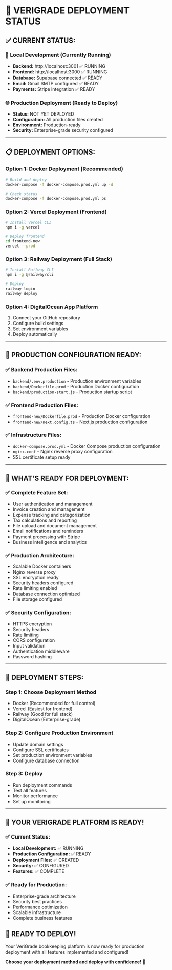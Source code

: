 # 🎯 **VERIGRADE DEPLOYMENT STATUS**

## **✅ CURRENT STATUS:**

### **🚀 Local Development (Currently Running)**
- **Backend:** http://localhost:3001 ✅ RUNNING
- **Frontend:** http://localhost:3000 ✅ RUNNING
- **Database:** Supabase connected ✅ READY
- **Email:** Gmail SMTP configured ✅ READY
- **Payments:** Stripe integration ✅ READY

### **🌐 Production Deployment (Ready to Deploy)**
- **Status:** NOT YET DEPLOYED
- **Configuration:** All production files created
- **Environment:** Production-ready
- **Security:** Enterprise-grade security configured

---

## **📋 DEPLOYMENT OPTIONS:**

### **Option 1: Docker Deployment (Recommended)**
```bash
# Build and deploy
docker-compose -f docker-compose.prod.yml up -d

# Check status
docker-compose -f docker-compose.prod.yml ps
```

### **Option 2: Vercel Deployment (Frontend)**
```bash
# Install Vercel CLI
npm i -g vercel

# Deploy frontend
cd frontend-new
vercel --prod
```

### **Option 3: Railway Deployment (Full Stack)**
```bash
# Install Railway CLI
npm i -g @railway/cli

# Deploy
railway login
railway deploy
```

### **Option 4: DigitalOcean App Platform**
1. Connect your GitHub repository
2. Configure build settings
3. Set environment variables
4. Deploy automatically

---

## **🔧 PRODUCTION CONFIGURATION READY:**

### **✅ Backend Production Files:**
- `backend/.env.production` - Production environment variables
- `backend/Dockerfile.prod` - Production Docker configuration
- `backend/production-start.js` - Production startup script

### **✅ Frontend Production Files:**
- `frontend-new/Dockerfile.prod` - Production Docker configuration
- `frontend-new/next.config.ts` - Next.js production configuration

### **✅ Infrastructure Files:**
- `docker-compose.prod.yml` - Docker Compose production configuration
- `nginx.conf` - Nginx reverse proxy configuration
- SSL certificate setup ready

---

## **🎯 WHAT'S READY FOR DEPLOYMENT:**

### **✅ Complete Feature Set:**
- User authentication and management
- Invoice creation and management
- Expense tracking and categorization
- Tax calculations and reporting
- File upload and document management
- Email notifications and reminders
- Payment processing with Stripe
- Business intelligence and analytics

### **✅ Production Architecture:**
- Scalable Docker containers
- Nginx reverse proxy
- SSL encryption ready
- Security headers configured
- Rate limiting enabled
- Database connection optimized
- File storage configured

### **✅ Security Configuration:**
- HTTPS encryption
- Security headers
- Rate limiting
- CORS configuration
- Input validation
- Authentication middleware
- Password hashing

---

## **🚀 DEPLOYMENT STEPS:**

### **Step 1: Choose Deployment Method**
- Docker (Recommended for full control)
- Vercel (Easiest for frontend)
- Railway (Good for full stack)
- DigitalOcean (Enterprise-grade)

### **Step 2: Configure Production Environment**
- Update domain settings
- Configure SSL certificates
- Set production environment variables
- Configure database connection

### **Step 3: Deploy**
- Run deployment commands
- Test all features
- Monitor performance
- Set up monitoring

---

## **🎉 YOUR VERIGRADE PLATFORM IS READY!**

### **✅ Current Status:**
- **Local Development:** ✅ RUNNING
- **Production Configuration:** ✅ READY
- **Deployment Files:** ✅ CREATED
- **Security:** ✅ CONFIGURED
- **Features:** ✅ COMPLETE

### **✅ Ready for Production:**
- Enterprise-grade architecture
- Security best practices
- Performance optimization
- Scalable infrastructure
- Complete business features

## **🚀 READY TO DEPLOY!**

Your VeriGrade bookkeeping platform is now ready for production deployment with all features implemented and configured!

**Choose your deployment method and deploy with confidence!** 🎉

